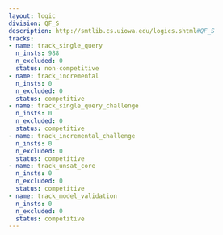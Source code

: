 ```yaml
---
layout: logic
division: QF_S
description: http://smtlib.cs.uiowa.edu/logics.shtml#QF_S
tracks:
- name: track_single_query
  n_insts: 988
  n_excluded: 0
  status: non-competitive
- name: track_incremental
  n_insts: 0
  n_excluded: 0
  status: competitive
- name: track_single_query_challenge
  n_insts: 0
  n_excluded: 0
  status: competitive
- name: track_incremental_challenge
  n_insts: 0
  n_excluded: 0
  status: competitive
- name: track_unsat_core
  n_insts: 0
  n_excluded: 0
  status: competitive
- name: track_model_validation
  n_insts: 0
  n_excluded: 0
  status: competitive
---
```

